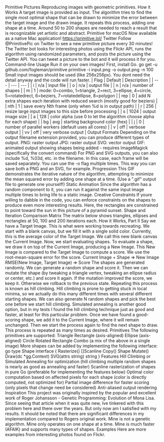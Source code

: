 Primitive Pictures Reproducing images with geometric primitives. How it Works A target image is provided as input. The algorithm tries to find the single most optimal shape that can be drawn to minimize the error between the target image and the drawn image. It repeats this process, adding one shape at a time. Around 50 to 200 shapes are needed to reach a result that is recognizable yet artistic and abstract. Primitive for macOS Now available as a native Mac application! https://primitive.lol/ Twitter Follow @PrimitivePic on Twitter to see a new primitive picture every 30 minutes! The Twitter bot looks for interesting photos using the Flickr API, runs the algorithm using randomized parameters, and posts the picture using the Twitter API. You can tweet a picture to the bot and it will process it for you. Command-line Usage Run it on your own images! First, install Go. go get -u github.com/fogleman/primitive primitive -i input.png -o output.png -n 100 Small input images should be used (like 256x256px). You dont need the detail anyway and the code will run faster. | Flag | Default | Description | | --- | --- | --- | | i | n/a | input file | | o | n/a | output file | | n | n/a | number of shapes | | m | 1 | mode: 0=combo, 1=triangle, 2=rect, 3=ellipse, 4=circle, 5=rotatedrect, 6=beziers, 7=rotatedellipse, 8=polygon | | rep | 0 | add N extra shapes each iteration with reduced search (mostly good for beziers) | | nth | 1 | save every Nth frame (only when %d is in output path) | | r | 256 | resize large input images to this size before processing | | s | 1024 | output image size | | a | 128 | color alpha (use 0 to let the algorithm choose alpha for each shape) | | bg | avg | starting background color (hex) | | j | 0 | number of parallel workers (default uses all cores) | | v | off | verbose output | | vv | off | very verbose output | Output Formats Depending on the output filename extension provided, you can produce different types of output. PNG: raster output JPG: raster output SVG: vector output GIF: animated output showing shapes being added - requires ImageMagick (specifically the convert command) For PNG and SVG outputs, you can also include %d, %03d, etc. in the filename. In this case, each frame will be saved separately. You can use the -o flag multiple times. This way you can save both a PNG and an SVG, for example. Progression This GIF demonstrates the iterative nature of the algorithm, attempting to minimize the mean squared error by adding one shape at a time. (Use a ".gif" output file to generate one yourself!) Static Animation Since the algorithm has a random component to it, you can run it against the same input image multiple times to bring life to a static image. Creative Constraints If youre willing to dabble in the code, you can enforce constraints on the shapes to produce even more interesting results. Here, the rectangles are constrained to point toward the sun in this picture of a pyramid sunset. Shape and Iteration Comparison Matrix The matrix below shows triangles, ellipses and rectangles at 50, 100 and 200 iterations each. How it Works, Part II Say we have a Target Image. This is what were working towards recreating. We start with a blank canvas, but we fill it with a single solid color. Currently, this is the average color of the Target Image. We call this new blank canvas the Current Image. Now, we start evaluating shapes. To evaluate a shape, we draw it on top of the Current Image, producing a New Image. This New Image is compared to the Target Image to compute a score. We use the root-mean-square error for the score. Current Image + Shape => New Image RMSE(New Image, Target Image) => Score The shapes are generated randomly. We can generate a random shape and score it. Then we can mutate the shape (by tweaking a triangle vertex, tweaking an ellipse radius or center, etc.) and score it again. If the mutation improved the score, we keep it. Otherwise we rollback to the previous state. Repeating this process is known as hill climbing. Hill climbing is prone to getting stuck in local minima, so we actually do this many different times with several different starting shapes. We can also generate N random shapes and pick the best one before we start hill climbing. Simulated annealing is another good option, but in my tests I found the hill climbing technique just as good and faster, at least for this particular problem. Once we have found a good-scoring shape, we add it to the Current Image, where it will remain unchanged. Then we start the process again to find the next shape to draw. This process is repeated as many times as desired. Primitives The following primitives are supported: Triangle Rectangle (axis-aligned) Ellipse (axis-aligned) Circle Rotated Rectangle Combo (a mix of the above in a single image) More shapes can be added by implementing the following interface: go type Shape interface { Rasterize() []Scanline Copy() Shape Mutate() Draw(dc *gg.Context) SVG(attrs string) string } Features Hill Climbing or Simulated Annealing for optimization (hill climbing multiple random shapes is nearly as good as annealing and faster) Scanline rasterization of shapes in pure Go (preferable for implementing the features below) Optimal color computation based on affected pixels for each shape (color is directly computed, not optimized for) Partial image difference for faster scoring (only pixels that change need be considered) Anti-aliased output rendering Inspiration This project was originally inspired by the popular and excellent work of Roger Johansson - Genetic Programming: Evolution of Mona Lisa. Since seeing that article when it was quite new, Ive tinkered with this problem here and there over the years. But only now am I satisfied with my results. It should be noted that there are significant differences in my implementation compared to Rogers original work. Mine is not a genetic algorithm. Mine only operates on one shape at a time. Mine is much faster (AFAIK) and supports many types of shapes. Examples Here are more examples from interesting photos found on Flickr.